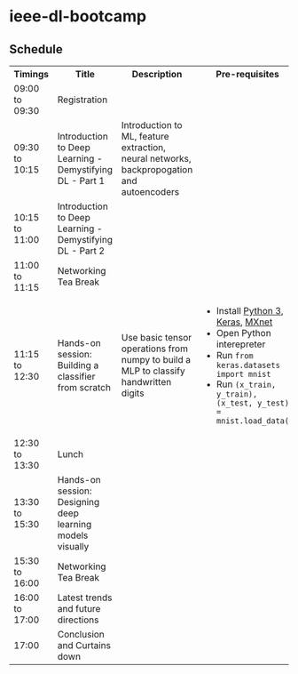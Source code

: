 # ieee-dl-bootcamp

## Schedule

<table>
  <tr>
    <th>Timings</th>
    <th>Title</th>
    <th>Description</th>
    <th>Pre-requisites</th>
  </tr>
  <tr>
    <td>09:00 to 09:30</td>
    <td>Registration</td>
    <td></td>
    <td></td>
  </tr>
  <tr>
    <td>09:30 to 10:15</td>
    <td>Introduction to Deep Learning - Demystifying DL - Part 1</td>
    <td>Introduction to ML, feature extraction, neural networks, backpropogation and autoencoders</td>
    <td></td>
  </tr>
  <tr>
    <td>10:15 to 11:00</td>
    <td>Introduction to Deep Learning - Demystifying DL - Part 2</td>
    <td></td>
    <td></td>
  </tr>
  <tr>
    <td>11:00 to 11:15</td>
    <td>Networking Tea Break</td>
    <td></td>
    <td></td>
  </tr>
  <tr>
    <td>11:15 to 12:30</td>
    <td>Hands-on session: Building a classifier from scratch</td>
    <td>Use basic tensor operations from numpy to build a MLP to classify handwritten digits</td>
    <td>
      <ul>
        <li>Install <a href="https://www.anaconda.com/download/">Python 3</a>, <a href="https://keras.io/#installation">Keras</a>, <a href="https://mxnet.incubator.apache.org/install/">MXnet</a></li>
        <li>Open Python interepreter</li>
        <li>Run <code>from keras.datasets import mnist</code></li>
        <li>Run <code>(x_train, y_train), (x_test, y_test) = mnist.load_data()</code></li>
      </ul>
    </td>
  </tr>
  <tr>
    <td>12:30 to 13:30</td>
    <td>Lunch</td>
    <td></td>
    <td></td>
  </tr>
  <tr>
    <td>13:30 to 15:30</td>
    <td>Hands-on session: Designing deep learning models visually</td>
    <td></td>
    <td></td>
  </tr>
  <tr>
    <td>15:30 to 16:00</td>
    <td>Networking Tea Break</td>
    <td></td>
    <td></td>
  </tr>
  <tr>
    <td>16:00 to 17:00</td>
    <td>Latest trends and future directions</td>
    <td></td>
    <td></td>
  </tr>
  <tr>
    <td>17:00</td>
    <td>Conclusion and Curtains down</td>
    <td></td>
    <td></td>
  </tr>
</table>
